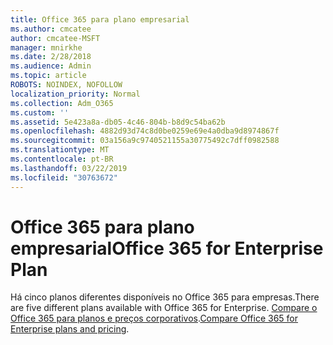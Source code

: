 ```yaml
---
title: Office 365 para plano empresarial
ms.author: cmcatee
author: cmcatee-MSFT
manager: mnirkhe
ms.date: 2/28/2018
ms.audience: Admin
ms.topic: article
ROBOTS: NOINDEX, NOFOLLOW
localization_priority: Normal
ms.collection: Adm_O365
ms.custom: ''
ms.assetid: 5e423a8a-db05-4c46-804b-b8d9c54ba62b
ms.openlocfilehash: 4882d93d74c8d0be0259e69e4a0dba9d8974867f
ms.sourcegitcommit: 03a156a9c9740521155a30775492c7dff0982588
ms.translationtype: MT
ms.contentlocale: pt-BR
ms.lasthandoff: 03/22/2019
ms.locfileid: "30763672"
---
```

# <a name="office-365-for-enterprise-plan"></a><span data-ttu-id="cc172-102">Office 365 para plano empresarial</span><span class="sxs-lookup"><span data-stu-id="cc172-102">Office 365 for Enterprise Plan</span></span>

<span data-ttu-id="cc172-103">Há cinco planos diferentes disponíveis no Office 365 para empresas.</span><span class="sxs-lookup"><span data-stu-id="cc172-103">There are five different plans available with Office 365 for Enterprise.</span></span> <span data-ttu-id="cc172-104">[Compare o Office 365 para planos e preços corporativos](https://products.office.com/business/compare-more-office-365-for-business-plans).</span><span class="sxs-lookup"><span data-stu-id="cc172-104">[Compare Office 365 for Enterprise plans and pricing](https://products.office.com/business/compare-more-office-365-for-business-plans).</span></span>
  

